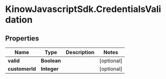 # KinowJavascriptSdk.CredentialsValidation

## Properties
Name | Type | Description | Notes
------------ | ------------- | ------------- | -------------
**valid** | **Boolean** |  | [optional] 
**customerId** | **Integer** |  | [optional] 


